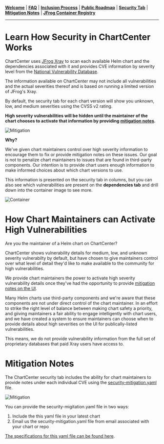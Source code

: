 [__Welcome__](README.md) | [__FAQ__](faq.md) | [__Inclusion Process__](inclusion.md) | [__Public Roadmap__](roadmap.md) | [__Security Tab__](security.md) | [__Mitigation Notes__](securitymitigationspec.md) | [__JFrog Container Registry__](jfrog-cr.md)

------

# Learn How Security in ChartCenter Works

ChartCenter uses [JFrog Xray](https://jfrog.com/xray/) to scan each available Helm chart and the dependencies associated with it and provides CVE information by severity level from the [National Vulnerability Database](https://nvd.nist.gov/). 

The information available on ChartCenter may not include all vulnerabilities and the actual severities thereof and is based on running a limited version of JFrog's Xray.

By default, the security tab for each chart version will show you unknown, low, and medium severities using the CVSS v2 rating. 

**High severity vulnerabilities will be hidden until the maintainer of the chart chooses to activate that information by providing [mitigation notes](securitymitigationspec.md).**  

![Mitigation](https://github.com/jfrog/chartcenter/blob/master/docs/screenh.png?raw=true)

**Why?**

We've given chart maintainers control over high severity information to encourage them to fix or provide mitigation notes on these issues. Our goal is not to penalize chart maintainers to issues that are found in third-party components. Our intention is to provide chart users enough information to make informed choices about which chart versions to use.

This information is presented on the security tab in columns, but you can also see which vulnerabilities are present on the **dependencies tab** and drill down into the container image to see more.

![Container](https://github.com/jfrog/chartcenter/blob/master/docs/screend.png?raw=true)

# How Chart Maintainers can Activate High Vulnerabilities

Are you the maintainer of a Helm chart on ChartCenter? 

ChartCenter shows vulnerability details for medium, low, and unknown severity vulnerabilty by default, but have chosen to give maintainers control over what level of detail they'd like to make available to the community for high vulnerabilities.  

We provide chart maintainers the power to activate high severity vulnerability details once they've had the opportunity to provide [mitigation notes on the UI](https://github.com/jfrog/chartcenter/blob/master/docs/securitymitigationspec.md). 

Many Helm charts use third-party components and we're aware that these components are not under direct control of the chart maintainer. In an effort to strike the right level of balance between making chart safety a priority, and giiving maintainers a fair ability to engage intelligently with chart users, and we have created a system to ensure maintainers can choose when to provide details about high severities on the UI for publically-listed vulnerabilities.

This means, we do not provide vulnerability information from the full set of proprietary databases that paid Xray users have access to.   

# Mitigation Notes 

The ChartCenter security tab includes the ability for chart maintainers to provide notes under each individual CVE using the [security-mitigation.yaml](https://github.com/jfrog/chartcenter/blob/master/docs/security-mitigation.yaml) file. 

![Mitigation](https://github.com/jfrog/chartcenter/blob/master/docs/screenm.jpg?raw=true)

You can provide the security-migitation.yaml file in two ways:

1. Include the this yaml file in your latest chart
2. Email us the security-mitigation.yaml file from email associated with your chart or repo

[The specifications for this yaml file can be found here](securitymitigationspec.md).
